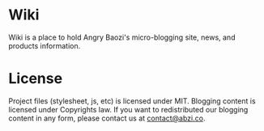 # Wiki

Wiki is a place to hold Angry Baozi's micro-blogging site, news, and products information.

# License

Project files (stylesheet, js, etc) is licensed under MIT.
Blogging content is licensed under Copyrights law. If you want to redistributed our blogging content in any form, please contact us at [contact@abzi.co](mailto:contactus@abzi.co).